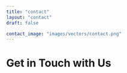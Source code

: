 ```yaml
---
title: "contact"
layout: "contact"
draft: false

contact_image: "images/vectors/contact.png"
---
```


# Get in Touch with Us